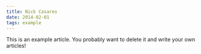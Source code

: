 ```yaml
---
title: Nick Casares
date: 2014-02-01
tags: example
---
```


This is an example article. You probably want to delete it and write your own articles!
